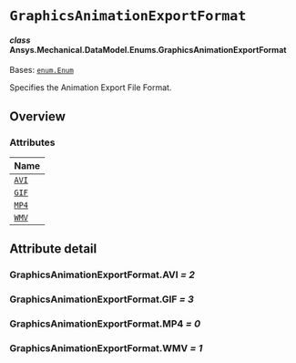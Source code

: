 # `GraphicsAnimationExportFormat`

<a id="ansys.mechanical.stubs.v242.Ansys.Mechanical.DataModel.Enums.GraphicsAnimationExportFormat"></a>

#### *class* Ansys.Mechanical.DataModel.Enums.GraphicsAnimationExportFormat

Bases: [`enum.Enum`](https://docs.python.org/3/library/enum.html#enum.Enum)

Specifies the Animation Export File Format.

<!-- !! processed by numpydoc !! -->

<a id="overview"></a>

## Overview

### Attributes

| Name |
| ----------------------------------------------- |
| [`AVI`](#GraphicsAnimationExportFormat.AVI) |
| [`GIF`](#GraphicsAnimationExportFormat.GIF) |
| [`MP4`](#GraphicsAnimationExportFormat.MP4) |
| [`WMV`](#GraphicsAnimationExportFormat.WMV) |

<a id="attribute-detail"></a>

## Attribute detail

<a id="GraphicsAnimationExportFormat.AVI"></a>

### GraphicsAnimationExportFormat.AVI *= 2*

<a id="GraphicsAnimationExportFormat.GIF"></a>

### GraphicsAnimationExportFormat.GIF *= 3*

<a id="GraphicsAnimationExportFormat.MP4"></a>

### GraphicsAnimationExportFormat.MP4 *= 0*

<a id="GraphicsAnimationExportFormat.WMV"></a>

### GraphicsAnimationExportFormat.WMV *= 1*


